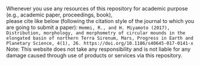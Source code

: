 Whenever you use any resources of this repository for academic purpose (e.g., academic paper, proceedings, book),  
please cite like below (following the citation style of the journal to which you are going to submit a paper):
`
Hemmi, R., and H. Miyamoto (2017), Distribution, morphology, and morphometry of circular mounds in the elongated basin of northern Terra Sirenum, Mars, Progress in Earth and Planetary Science, 4(1), 26. https://doi.org/10.1186/s40645-017-0141-x
`
Note: This website does not take any responsibility and is not liable for any damage caused through use of products or services via this repository.
